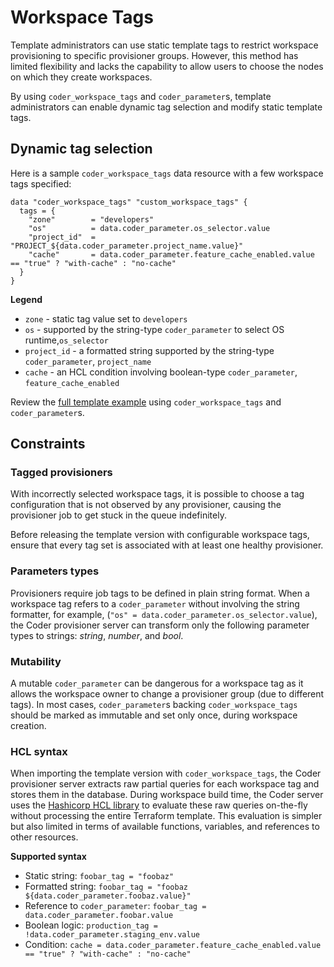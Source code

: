 # Workspace Tags

Template administrators can use static template tags to restrict workspace
provisioning to specific provisioner groups. However, this method has limited
flexibility and lacks the capability to allow users to choose the nodes on which
they create workspaces.

By using `coder_workspace_tags` and `coder_parameter`s, template administrators
can enable dynamic tag selection and modify static template tags.

## Dynamic tag selection

Here is a sample `coder_workspace_tags` data resource with a few workspace tags
specified:

```hcl
data "coder_workspace_tags" "custom_workspace_tags" {
  tags = {
    "zone"        = "developers"
    "os"          = data.coder_parameter.os_selector.value
    "project_id"  = "PROJECT_${data.coder_parameter.project_name.value}"
    "cache"       = data.coder_parameter.feature_cache_enabled.value == "true" ? "with-cache" : "no-cache"
  }
}
```

**Legend**

- `zone` - static tag value set to `developers`
- `os` - supported by the string-type `coder_parameter` to select OS
  runtime,`os_selector`
- `project_id` - a formatted string supported by the string-type
  `coder_parameter`, `project_name`
- `cache` - an HCL condition involving boolean-type `coder_parameter`,
  `feature_cache_enabled`

Review the
[full template example](https://github.com/coder/coder/tree/main/examples/workspace-tags)
using `coder_workspace_tags` and `coder_parameter`s.

## Constraints

### Tagged provisioners

With incorrectly selected workspace tags, it is possible to choose a tag
configuration that is not observed by any provisioner, causing the provisioner
job to get stuck in the queue indefinitely.

Before releasing the template version with configurable workspace tags, ensure
that every tag set is associated with at least one healthy provisioner.

### Parameters types

Provisioners require job tags to be defined in plain string format. When a
workspace tag refers to a `coder_parameter` without involving the string
formatter, for example, (`"os" = data.coder_parameter.os_selector.value`), the
Coder provisioner server can transform only the following parameter types to
strings: _string_, _number_, and _bool_.

### Mutability

A mutable `coder_parameter` can be dangerous for a workspace tag as it allows
the workspace owner to change a provisioner group (due to different tags). In
most cases, `coder_parameter`s backing `coder_workspace_tags` should be marked
as immutable and set only once, during workspace creation.

### HCL syntax

When importing the template version with `coder_workspace_tags`, the Coder
provisioner server extracts raw partial queries for each workspace tag and
stores them in the database. During workspace build time, the Coder server uses
the [Hashicorp HCL library](https://github.com/hashicorp/hcl) to evaluate these
raw queries on-the-fly without processing the entire Terraform template. This
evaluation is simpler but also limited in terms of available functions,
variables, and references to other resources.

**Supported syntax**

- Static string: `foobar_tag = "foobaz"`
- Formatted string: `foobar_tag = "foobaz ${data.coder_parameter.foobaz.value}"`
- Reference to `coder_parameter`:
  `foobar_tag = data.coder_parameter.foobar.value`
- Boolean logic: `production_tag = !data.coder_parameter.staging_env.value`
- Condition:
  `cache = data.coder_parameter.feature_cache_enabled.value == "true" ? "with-cache" : "no-cache"`

